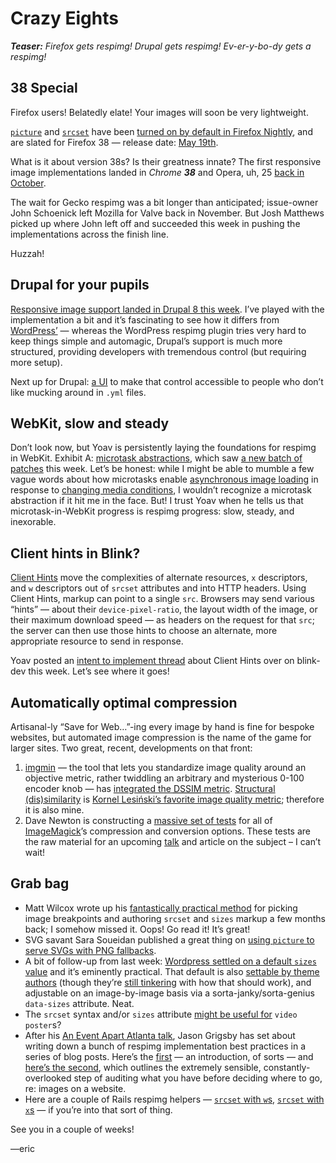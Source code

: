 # Crazy Eights

***Teaser:** Firefox gets respimg! Drupal gets respimg! Ev-er-y-bo-dy gets a respimg!*

## 38 Special

Firefox users! Belatedly elate! Your images will soon be very lightweight.

[`picture`](https://bugzilla.mozilla.org/show_bug.cgi?id=1017875) and [`srcset`](https://bugzilla.mozilla.org/show_bug.cgi?id=1018389) have been [turned on by default in Firefox Nightly](https://twitter.com/FirefoxNightly/status/567870148763209728), and are slated for Firefox 38 — release date: [May 19th](http://release.mozilla.org/planning/2015/01/13/release-schedule.html).


What is it about version 38s? Is their greatness innate? The first responsive image implementations landed in *Chrome **38*** and Opera, uh, 25 [back in October](http://us8.campaign-archive2.com/?u=c988d9ca55d5d09e73a7dc993&id=58a0665da3&e=[UNIQID]).

The wait for Gecko respimg was a bit longer than anticipated; issue-owner John Schoenick left Mozilla for Valve back in November. But Josh Matthews picked up where John left off and succeeded this week in pushing the implementations across the finish line.

Huzzah!

## Drupal for your pupils

[Responsive image support landed in Drupal 8 this week](https://www.drupal.org/node/2260061). I’ve played with the implementation a bit and it’s fascinating to see how it differs from [WordPress’](https://wordpress.org/plugins/ricg-responsive-images/) — whereas the WordPress respimg plugin tries very hard to keep things simple and automagic, Drupal’s support is much more structured, providing developers with tremendous control (but requiring more setup).

Next up for Drupal: [a UI](https://www.drupal.org/node/2334387) to make that control accessible to people who don’t like mucking around in `.yml` files.

## WebKit, slow and steady

Don’t look now, but Yoav is persistently laying the foundations for respimg in WebKit. Exhibit A: [microtask abstractions](https://html.spec.whatwg.org/multipage/webappapis.html#microtask), which saw [a new batch of patches](https://bugs.webkit.org/show_bug.cgi?id=137496) this week. Let’s be honest: while I might be able to mumble a few vague words about how microtasks enable [asynchronous image loading](https://bugs.webkit.org/show_bug.cgi?id=134488) in response to [changing media conditions](https://github.com/ResponsiveImagesCG/newsletters/blob/master/RICG-newsletter-2014-07-11.md#responsive-elements-in-blink--complete-picture-implementation-imminent), I wouldn’t recognize a microtask abstraction if it hit me in the face. But! I trust Yoav when he tells us that microtask-in-WebKit progress is respimg progress: slow, steady, and inexorable.

## Client hints in Blink?

[Client Hints](https://github.com/igrigorik/http-client-hints) move the complexities of alternate resources, `x` descriptors, and `w` descriptors out of `srcset` attributes and into HTTP headers. Using Client Hints, markup can point to a single `src`. Browsers may send various “hints” — about their `device-pixel-ratio`, the layout width of the image, or their maximum download speed — as headers on the request for that `src`; the server can then use those hints to choose an alternate, more appropriate resource to send in response.

Yoav posted an [intent to implement thread](https://groups.google.com/a/chromium.org/forum/#!msg/blink-dev/vOgv-TqefsA/o_fEsy8RFcwJ) about Client Hints over on blink-dev this week. Let’s see where it goes!

## Automatically optimal compression

Artisanal-ly “Save for Web…”-ing every image by hand is fine for bespoke websites, but automated image compression is the name of the game for larger sites. Two great, recent, developments on that front:

1. [imgmin](https://github.com/rflynn/imgmin) — the tool that lets you standardize image quality around an objective metric, rather twiddling an arbitrary and mysterious 0-100 encoder knob — has [integrated the <abbr title="structural dissimilarity">DSSIM</abbr> metric](https://github.com/rflynn/imgmin/pull/43). [Structural (dis)similarity](http://en.wikipedia.org/wiki/Structural_similarity) is [Kornel Lesiński’s favorite image quality metric](https://github.com/rflynn/imgmin/issues/30); therefore it is also mine.
2. Dave Newton is constructing a [massive set of tests](https://github.com/nwtn/image-resize-tests) for all of [ImageMagick](http://www.imagemagick.org/)’s compression and conversion options. These tests are the raw material for an upcoming [talk](http://www.meetup.com/Toronto-Web-Performance-Group/events/220287399/) and article on the subject – I can’t wait!


## Grab bag

- Matt Wilcox wrote up his [fantastically practical method](https://mattwilcox.net/web-development/keeping-srcset-and-sizes-under-control) for picking image breakpoints and authoring `srcset` and `sizes` markup a few months back; I somehow missed it. Oops! Go read it! It’s great!
- SVG savant Sara Soueidan published a great thing on [using `picture` to serve SVGs with PNG fallbacks](http://sarasoueidan.com/blog/svg-picture/).
- A bit of follow-up from last week: [Wordpress settled on a default `sizes` value](https://github.com/ResponsiveImagesCG/wp-tevko-responsive-images#51) and it’s eminently practical. That default is also [settable by theme authors](https://github.com/ResponsiveImagesCG/wp-tevko-responsive-images#30) (though they’re [still tinkering](https://github.com/ResponsiveImagesCG/newsletters/issues/154#issuecomment-75567634) with how that should work), and adjustable on an image-by-image basis via a sorta-janky/sorta-genius `data-sizes` attribute. Neat.
- The `srcset` syntax and/or `sizes` attribute [might be useful for](https://github.com/ResponsiveImagesCG/picture-element/issues/258) `video` `poster`s?
- After his [An Event Apart Atlanta talk](http://hookedoncode.com/responsive-images-are-here-now-what-by-jason-grigsby-notes-from-an-event-apart-talk/), Jason Grigsby has set about writing down a bunch of respimg implementation best practices in a series of blog posts. Here’s the [first](http://blog.cloudfour.com/responsive-images-are-here-now-what/) — an introduction, of sorts — and [here’s the second](http://blog.cloudfour.com/responsive-images-audits/), which outlines the extremely sensible, constantly-overlooked step of auditing what you have before deciding where to go, re: images on a website.
- Here are a couple of Rails respimg helpers — [`srcset` with `w`s](https://gist.github.com/mrreynolds/4fc71c8d09646567111f), [`srcset` with `x`s](https://gist.github.com/henrik/2ddcc6ab8c66e7c49305) — if you’re into that sort of thing.

See you in a couple of weeks!

—eric
